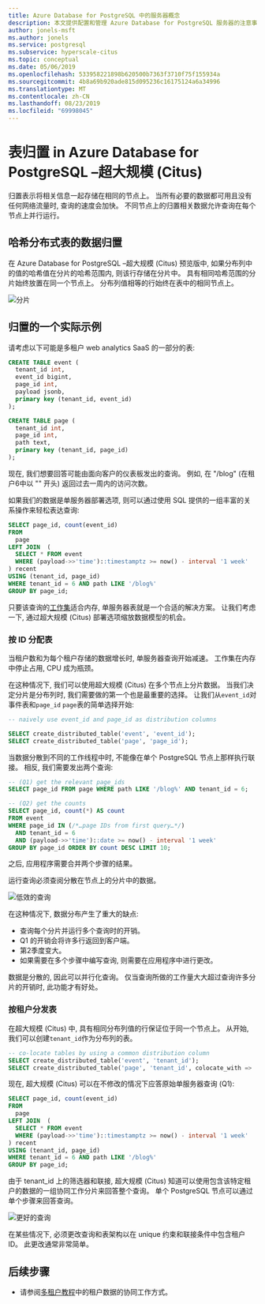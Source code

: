 ```yaml
---
title: Azure Database for PostgreSQL 中的服务器概念
description: 本文提供配置和管理 Azure Database for PostgreSQL 服务器的注意事项和指南。
author: jonels-msft
ms.author: jonels
ms.service: postgresql
ms.subservice: hyperscale-citus
ms.topic: conceptual
ms.date: 05/06/2019
ms.openlocfilehash: 533958221898b620500b7363f3710f75f155934a
ms.sourcegitcommit: 4b8a69b920ade815d095236c16175124a6a34996
ms.translationtype: MT
ms.contentlocale: zh-CN
ms.lasthandoff: 08/23/2019
ms.locfileid: "69998045"
---
```

# <a name="table-colocation-in-azure-database-for-postgresql--hyperscale-citus"></a>表归置 in Azure Database for PostgreSQL –超大规模 (Citus)

归置表示将相关信息一起存储在相同的节点上。 当所有必要的数据都可用且没有任何网络流量时, 查询的速度会加快。 不同节点上的归置相关数据允许查询在每个节点上并行运行。

## <a name="data-colocation-for-hash-distributed-tables"></a>哈希分布式表的数据归置

在 Azure Database for PostgreSQL –超大规模 (Citus) 预览版中, 如果分布列中的值的哈希值在分片的哈希范围内, 则该行存储在分片中。 具有相同哈希范围的分片始终放置在同一个节点上。 分布列值相等的行始终在表中的相同节点上。

![分片](media/concepts-hyperscale-colocation/colocation-shards.png)

## <a name="a-practical-example-of-colocation"></a>归置的一个实际示例

请考虑以下可能是多租户 web analytics SaaS 的一部分的表:

```sql
CREATE TABLE event (
  tenant_id int,
  event_id bigint,
  page_id int,
  payload jsonb,
  primary key (tenant_id, event_id)
);

CREATE TABLE page (
  tenant_id int,
  page_id int,
  path text,
  primary key (tenant_id, page_id)
);
```

现在, 我们想要回答可能由面向客户的仪表板发出的查询。 例如, 在 "/blog" (在租户6中以 "" 开头) 返回过去一周内的访问次数。

如果我们的数据是单服务器部署选项, 则可以通过使用 SQL 提供的一组丰富的关系操作来轻松表达查询:

```sql
SELECT page_id, count(event_id)
FROM
  page
LEFT JOIN  (
  SELECT * FROM event
  WHERE (payload->>'time')::timestamptz >= now() - interval '1 week'
) recent
USING (tenant_id, page_id)
WHERE tenant_id = 6 AND path LIKE '/blog%'
GROUP BY page_id;
```

只要该查询的[工作集](https://en.wikipedia.org/wiki/Working_set)适合内存, 单服务器表就是一个合适的解决方案。 让我们考虑一下, 通过超大规模 (Citus) 部署选项缩放数据模型的机会。

### <a name="distribute-tables-by-id"></a>按 ID 分配表

当租户数和为每个租户存储的数据增长时, 单服务器查询开始减速。 工作集在内存中停止占用, CPU 成为瓶颈。

在这种情况下, 我们可以使用超大规模 (Citus) 在多个节点上分片数据。 当我们决定分片是分布列时, 我们需要做的第一个也是最重要的选择。 让我们从`event_id`对事件表和`page_id` `page`表的简单选择开始:

```sql
-- naively use event_id and page_id as distribution columns

SELECT create_distributed_table('event', 'event_id');
SELECT create_distributed_table('page', 'page_id');
```

当数据分散到不同的工作线程中时, 不能像在单个 PostgreSQL 节点上那样执行联接。 相反, 我们需要发出两个查询:

```sql
-- (Q1) get the relevant page_ids
SELECT page_id FROM page WHERE path LIKE '/blog%' AND tenant_id = 6;

-- (Q2) get the counts
SELECT page_id, count(*) AS count
FROM event
WHERE page_id IN (/*…page IDs from first query…*/)
  AND tenant_id = 6
  AND (payload->>'time')::date >= now() - interval '1 week'
GROUP BY page_id ORDER BY count DESC LIMIT 10;
```

之后, 应用程序需要合并两个步骤的结果。

运行查询必须查阅分散在节点上的分片中的数据。

![低效的查询](media/concepts-hyperscale-colocation/colocation-inefficient-queries.png)

在这种情况下, 数据分布产生了重大的缺点:

-   查询每个分片并运行多个查询时的开销。
-   Q1 的开销会将许多行返回到客户端。
-   第2季度变大。
-   如果需要在多个步骤中编写查询, 则需要在应用程序中进行更改。

数据是分散的, 因此可以并行化查询。 仅当查询所做的工作量大大超过查询许多分片的开销时, 此功能才有好处。

### <a name="distribute-tables-by-tenant"></a>按租户分发表

在超大规模 (Citus) 中, 具有相同分布列值的行保证位于同一个节点上。 从开始, 我们可以创建`tenant_id`作为分布列的表。

```sql
-- co-locate tables by using a common distribution column
SELECT create_distributed_table('event', 'tenant_id');
SELECT create_distributed_table('page', 'tenant_id', colocate_with => 'event');
```

现在, 超大规模 (Citus) 可以在不修改的情况下应答原始单服务器查询 (Q1):

```sql
SELECT page_id, count(event_id)
FROM
  page
LEFT JOIN  (
  SELECT * FROM event
  WHERE (payload->>'time')::timestamptz >= now() - interval '1 week'
) recent
USING (tenant_id, page_id)
WHERE tenant_id = 6 AND path LIKE '/blog%'
GROUP BY page_id;
```

由于 tenant_id 上的筛选器和联接, 超大规模 (Citus) 知道可以使用包含该特定租户的数据的一组协同工作分片来回答整个查询。 单个 PostgreSQL 节点可以通过单个步骤来回答查询。

![更好的查询](media/concepts-hyperscale-colocation/colocation-better-query.png)

在某些情况下, 必须更改查询和表架构以在 unique 约束和联接条件中包含租户 ID。 此更改通常非常简单。

## <a name="next-steps"></a>后续步骤

- 请参阅[多租户教程](tutorial-design-database-hyperscale-multi-tenant.md)中的租户数据的协同工作方式。
